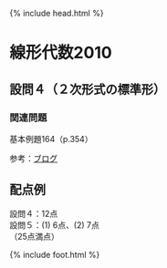 {% include head.html %}

# 線形代数2010

## 設問４（２次形式の標準形）
### 関連問題
基本例題164（p.354）

参考：[ブログ](https://www.momoyama-usagi.com/entry/math-linear-algebra20)

## 配点例
設問４：12点  
設問５：(1) 6点、(2) 7点  
（25点満点）

{% include foot.html %}
